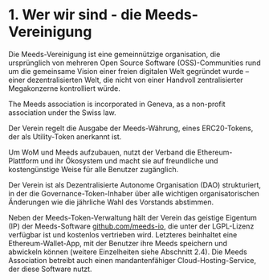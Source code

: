 
# 1. Wer wir sind - die Meeds-Vereinigung

Die Meeds-Vereinigung ist eine gemeinnützige organisation, die ursprünglich von mehreren Open Source Software (OSS)-Communities rund um die gemeinsame Vision einer freien digitalen Welt gegründet wurde – einer dezentralisierten Welt, die nicht von einer Handvoll zentralisierter Megakonzerne kontrolliert würde.

The Meeds association is incorporated in Geneva, as a non-profit association under the Swiss law.

Der Verein regelt die Ausgabe der Meeds-Währung, eines ERC20-Tokens, der als Utility-Token anerkannt ist.

Um WoM und Meeds aufzubauen, nutzt der Verband die Ethereum-Plattform und ihr Ökosystem und macht sie auf freundliche und kostengünstige Weise für alle Benutzer zugänglich.

Der Verein ist als Dezentralisierte Autonome Organisation (DAO) strukturiert, in der die Governance-Token-Inhaber über alle wichtigen organisatorischen Änderungen wie die jährliche Wahl des Vorstands abstimmen.

Neben der Meeds-Token-Verwaltung hält der Verein das geistige Eigentum (IP) der Meeds-Software [github.com/meeds-io](https://github.com/meeds-io), die unter der LGPL-Lizenz verfügbar ist und kostenlos vertrieben wird. Letzteres beinhaltet eine Ethereum-Wallet-App, mit der Benutzer ihre Meeds speichern und abwickeln können (weitere Einzelheiten siehe Abschnitt 2.4). Die Meeds Association betreibt auch einen mandantenfähiger Cloud-Hosting-Service, der diese Software nutzt.
